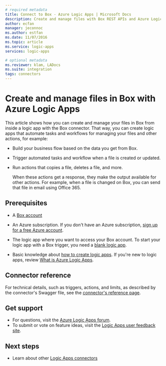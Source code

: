 ```yaml
---
# required metadata
title: Connect to Box - Azure Logic Apps | Microsoft Docs
description: Create and manage files with Box REST APIs and Azure Logic Apps
author: ecfan
manager: jeconnoc
ms.author: estfan
ms.date: 11/07/2016
ms.topic: article
ms.service: logic-apps
services: logic-apps

# optional metadata
ms.reviewer: klam, LADocs
ms.suite: integration
tags: connectors
---
```


# Create and manage files in Box with Azure Logic Apps

This article shows how you can create and manage your files 
in Box from inside a logic app with the Box connector. 
That way, you can create logic apps that automate tasks 
and workflows for managing your files and other actions, 
for example:

* Build your business flow based on the data you get from Box. 

* Trigger automated tasks and workflow when a file is created or updated.

* Run actions that copies a file, deletes a file, and more. 

  When these actions get a response, they make the output available for other actions. 
  For example, when a file is changed on Box, you can send that file in email using Office 365.

## Prerequisites

* A [Box account](https://www.box.com/home)

* An Azure subscription. If you don't have an Azure subscription, 
<a href="https://azure.microsoft.com/free/" target="_blank">sign up for a free Azure account</a>. 

* The logic app where you want to access your Box account. 
To start your logic app with a Box trigger, you need a 
[blank logic app](../logic-apps/quickstart-create-first-logic-app-workflow.md). 

* Basic knowledge about [how to create logic apps](../logic-apps/quickstart-create-first-logic-app-workflow.md).
If you're new to logic apps, review 
[What is Azure Logic Apps](../logic-apps/logic-apps-overview.md).

## Connector reference

For technical details, such as triggers, actions, and limits, 
as described by the connector's Swagger file, 
see the [connector's reference page](/connectors/box/). 

## Get support

* For questions, visit the [Azure Logic Apps forum](https://social.msdn.microsoft.com/Forums/en-US/home?forum=azurelogicapps).
* To submit or vote on feature ideas, visit the [Logic Apps user feedback site](http://aka.ms/logicapps-wish).

## Next steps

* Learn about other [Logic Apps connectors](../connectors/apis-list.md)